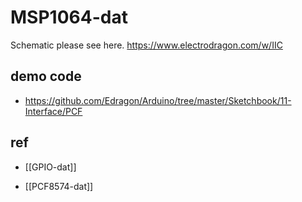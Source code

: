 
# MSP1064-dat

Schematic please see here.
https://www.electrodragon.com/w/IIC


## demo code 

- https://github.com/Edragon/Arduino/tree/master/Sketchbook/11-Interface/PCF


## ref 

- [[GPIO-dat]]

- [[PCF8574-dat]]